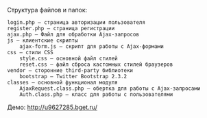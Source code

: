 Структура файлов и папок:

    login.php — страница авторизации пользователя
    register.php — страница регистрации
    ajax.php — Файл для обработки Ajax-запросов
    js — клиентские скрипты
        ajax-form.js — скрипт для работы с Ajax-формами
    css — стили CSS
        style.css — основной файл стилей
        reset.css — файл сброса кастомных стилей браузеров
    vendor — сторонние third-party библиотеки
        bootstrap — Twitter Bootstrap 2.3.2
    classes — основной функционал модуля
        AjaxRequest.class.php — обертка для работы с Ajax-запросами
        Auth.class.php — класс для работы с пользователями

Демо: http://u9627285.bget.ru/

